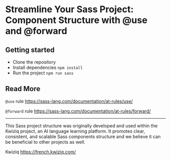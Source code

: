 # Streamline Your Sass Project: Component Structure with @use and @forward

## Getting started

-   Clone the repository
-   Install dependencies `npm install`
-   Run the project `npm run sass`

## Read More

`@use` rule
https://sass-lang.com/documentation/at-rules/use/

`@forward` rule
https://sass-lang.com/documentation/at-rules/forward/

---

This Sass project structure was originally developed and used within the Kwiziq project, an AI language learning platform. It promotes clear, consistent, and scalable Sass components structure and we believe it can be beneficial to other projects as well.

Kwiziq
https://french.kwiziq.com/
